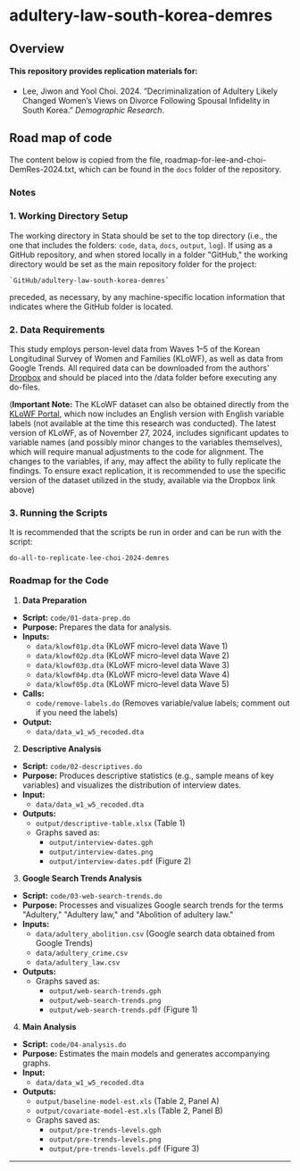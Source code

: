 # adultery-law-south-korea-demres

## Overview

#### This repository provides replication materials for:

* Lee, Jiwon and Yool Choi. 2024. ”Decriminalization of Adultery Likely Changed Women’s Views on Divorce Following Spousal Infidelity in South Korea.” *Demographic Research*.

## Road map of code 

The content below is copied from the file, roadmap-for-lee-and-choi-DemRes-2024.txt, which can be found in the `docs` folder of the repository.

### Notes

### 1. Working Directory Setup
The working directory in Stata should be set to the top directory (i.e., the one that includes the folders: `code`, `data`, `docs`, `output`, `log`).  If using as a GitHub repository, and when stored locally in a folder "GitHub," the working directory would be set as the main repository folder for the project:

    `GitHub/adultery-law-south-korea-demres`

preceded, as necessary, by any machine-specific location information that indicates where the GitHub folder is located.


### 2. Data Requirements
This study employs person-level data from Waves 1–5 of the Korean Longitudinal Survey of Women and Families (KLoWF), as well as data from Google Trends. All required data can be downloaded from the authors' [Dropbox](https://www.dropbox.com/scl/fo/ys78iii2eo952ab7bx9dq/h?dl=0&rlkey=cs33pcs5btwses89loy8rp9rm) and should be placed into the /data folder before executing any do-files. 

(**Important Note:** The KLoWF dataset can also be obtained directly from the [KLoWF Portal](https://gsis.kwdi.re.kr/klowf/portal/eng/dataSet/), which now includes an English version with English variable labels (not available at the time this research was conducted). The latest version of KLoWF, as of November 27, 2024, includes significant updates to variable names (and possibly minor changes to the variables themselves), which will require manual adjustments to the code for alignment. The changes to the variables, if any, may affect the ability to fully replicate the findings. To ensure exact replication, it is recommended to use the specific version of the dataset utilized in the study, available via the Dropbox link above)

### 3. Running the Scripts
It is recommended that the scripts be run in order and can be run with the script:

	do-all-to-replicate-lee-choi-2024-demres



### Roadmap for the Code

1. **Data Preparation**

- **Script:** `code/01-data-prep.do`
- **Purpose:** Prepares the data for analysis.
- **Inputs:**
  - `data/klowf01p.dta` (KLoWF micro-level data Wave 1)
  - `data/klowf02p.dta` (KLoWF micro-level data Wave 2)
  - `data/klowf03p.dta` (KLoWF micro-level data Wave 3)
  - `data/klowf04p.dta` (KLoWF micro-level data Wave 4)
  - `data/klowf05p.dta` (KLoWF micro-level data Wave 5)
- **Calls:**
  - `code/remove-labels.do` (Removes variable/value labels; comment out if you need the labels)
- **Output:**
  - `data/data_w1_w5_recoded.dta`

2. **Descriptive Analysis**

- **Script:** `code/02-descriptives.do`
- **Purpose:** Produces descriptive statistics (e.g., sample means of key variables) and visualizes the distribution of interview dates.
- **Input:**
  - `data/data_w1_w5_recoded.dta`
- **Outputs:**
  - `output/descriptive-table.xlsx` (Table 1)
  - Graphs saved as:
    - `output/interview-dates.gph`
    - `output/interview-dates.png`
    - `output/interview-dates.pdf` (Figure 2)

3. **Google Search Trends Analysis**

- **Script:** `code/03-web-search-trends.do`
- **Purpose:** Processes and visualizes Google search trends for the terms "Adultery," "Adultery law," and "Abolition of adultery law."
- **Inputs:**
  - `data/adultery_abolition.csv` (Google search data obtained from Google Trends)
  - `data/adultery_crime.csv`
  - `data/adultery_law.csv`
- **Outputs:**
  - Graphs saved as:
    - `output/web-search-trends.gph`
    - `output/web-search-trends.png`
    - `output/web-search-trends.pdf` (Figure 1)

4. **Main Analysis**

- **Script:** `code/04-analysis.do`
- **Purpose:** Estimates the main models and generates accompanying graphs.
- **Input:**
  - `data/data_w1_w5_recoded.dta`
- **Outputs:**
  - `output/baseline-model-est.xls` (Table 2, Panel A)
  - `output/covariate-model-est.xls` (Table 2, Panel B)
  - Graphs saved as:
    - `output/pre-trends-levels.gph`
    - `output/pre-trends-levels.png`
    - `output/pre-trends-levels.pdf` (Figure 3)

---




